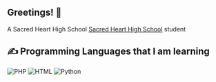 ## Greetings! 👋
A Sacred Heart High School <a href="https://shh.ocsb.ca">Sacred Heart High School</a> student

<h2> ✍ Programming Languages that I am learning </h2>
<p>
  <img alt="PHP" src="https://img.shields.io/badge/PHP-777BB4?logo=php&logoColor=white">
  <img alt="HTML" src="https://img.shields.io/badge/HTML-E34F26.svg?logo=html5&logoColor=white">
  <img alt="Python" src="https://img.shields.io/badge/Python-FFD43B?logo=python&logoColor=blue">

</p>


<!--
**Sam-Charalampidis/Sam-Charalampidis** is a ✨ _special_ ✨ repository because its `README.md` (this file) appears on your GitHub profile.

Here are some ideas to get you started:

- 🔭 I’m currently working on ...
- 🌱 I’m currently learning ...
- 👯 I’m looking to collaborate on ...
- 🤔 I’m looking for help with ...
- 💬 Ask me about ...
- 📫 How to reach me: ...
- 😄 Pronouns: ...
- ⚡ Fun fact: ...
-->
